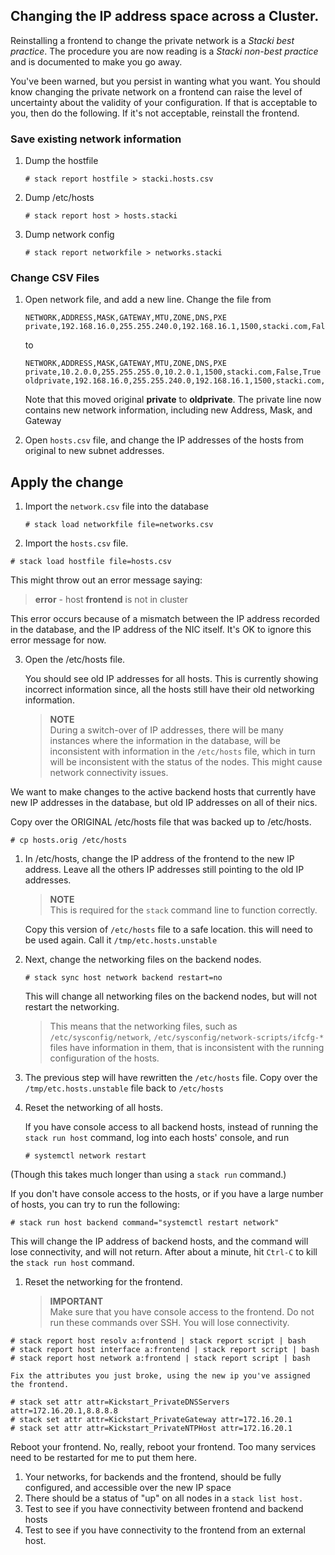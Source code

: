 ## Changing the IP address space across a Cluster.

Reinstalling a frontend to change the private network is a *Stacki best practice*. The procedure you are now reading is a *Stacki non-best practice* and is documented to make you go away.

You've been warned, but you persist in wanting what you want. You should know changing the private network on a frontend can raise the level of uncertainty about the validity of your configuration. If that is acceptable to you, then do the following. If it's not acceptable, reinstall the frontend.

### Save existing network information
1. Dump the hostfile

   ```
   # stack report hostfile > stacki.hosts.csv
   ```

1. Dump /etc/hosts

   ```
   # stack report host > hosts.stacki
   ```
1. Dump network config

   ```
   # stack report networkfile > networks.stacki
   ```

### Change CSV Files

1. Open network file, and add a new line. Change the file from

   ```
   NETWORK,ADDRESS,MASK,GATEWAY,MTU,ZONE,DNS,PXE
   private,192.168.16.0,255.255.240.0,192.168.16.1,1500,stacki.com,False,True
   ```

   to

   ```
   NETWORK,ADDRESS,MASK,GATEWAY,MTU,ZONE,DNS,PXE
   private,10.2.0.0,255.255.255.0,10.2.0.1,1500,stacki.com,False,True
   oldprivate,192.168.16.0,255.255.240.0,192.168.16.1,1500,stacki.com,False,False
   ```

   Note that this moved original **private** to **oldprivate**.
   The private line now contains new network information,
   including new Address, Mask, and Gateway

1. Open `hosts.csv` file, and change the IP addresses of the hosts
from original to new subnet addresses.

## Apply the change

1. Import the `network.csv` file into the database

   ```
   # stack load networkfile file=networks.csv
   ```

1. Import the `hosts.csv` file.

  ```
  # stack load hostfile file=hosts.csv
  ```

  This might throw out an error message saying:
   > **error** - host **frontend** is not in cluster

   This error occurs because of a mismatch between the IP address
   recorded in the database, and the IP address of the NIC itself.
   It's OK to ignore this error message for now.

3. Open the /etc/hosts file.

   You should see old IP addresses for all hosts. This is
   currently showing incorrect information since, all the
   hosts still have their old networking information.
   > **NOTE**<br>
   > During a switch-over of IP addresses, there will be
   > many instances where the information in the database,
   > will be inconsistent with information in the `/etc/hosts`
   > file, which in turn will be inconsistent with the status
   > of the nodes. This might cause network connectivity  issues.

We want to make changes to the active backend hosts that currently have new IP addresses in the database, but old IP addresses on all of their nics.

Copy over the ORIGINAL /etc/hosts file that was backed up to /etc/hosts.

```# cp hosts.orig /etc/hosts```


1. In /etc/hosts, change  the IP address of the frontend
   to the new IP address. Leave all the others IP addresses
   still pointing to the old IP addresses.
   > **NOTE**<br>
   > This is required for the `stack` command line
   > to function correctly.

   Copy this version of `/etc/hosts` file to a safe location.
   this will need to be used again. Call it `/tmp/etc.hosts.unstable`

1. Next, change the networking files on the backend nodes.

   ```
   # stack sync host network backend restart=no
   ```

   This will change all networking files on the backend nodes,
   but will not restart the networking.

   > This means that the networking files, such as
   > `/etc/sysconfig/network`, `/etc/sysconfig/network-scripts/ifcfg-*`
   > files have information in them, that is inconsistent
   > with the running configuration of the hosts.

1. The previous step will have rewritten the `/etc/hosts` file.
   Copy over the `/tmp/etc.hosts.unstable` file back to `/etc/hosts`
1. Reset the networking of all hosts.

   If you have console access to all backend hosts, instead of
   running the `stack run host` command, log into each hosts'
   console, and run

   ```
   # systemctl network restart
   ```
(Though this takes much longer than using a `stack run` command.)

   If you don't have console access to the hosts, or if you
   have a large number of hosts, you can try to run the
   following:

   ```
   # stack run host backend command="systemctl restart network"
   ```
   This will change the IP address of backend hosts, and the
   command will lose connectivity, and will not return.
   After about a minute, hit `Ctrl-C` to kill the `stack run host`
   command.

1. Reset the networking for the frontend.
   > **IMPORTANT**<br>
   > Make sure that you have console access
   > to the frontend. Do not run these commands over SSH.
   > You will lose connectivity.

```
# stack report host resolv a:frontend | stack report script | bash
# stack report host interface a:frontend | stack report script | bash
# stack report host network a:frontend | stack report script | bash

Fix the attributes you just broke, using the new ip you've assigned the frontend.

# stack set attr attr=Kickstart_PrivateDNSServers attr=172.16.20.1,8.8.8.8
# stack set attr attr=Kickstart_PrivateGateway attr=172.16.20.1
# stack set attr attr=Kickstart_PrivateNTPHost attr=172.16.20.1
```

Reboot your frontend. No, really, reboot your frontend. Too many services need to be restarted for me to put them here.

1. Your networks, for backends and the frontend, should
   be fully configured, and accessible over the new IP space
1. There should be a status of "up" on all nodes in a `stack list host.`
1. Test to see if you have connectivity between frontend and
   backend hosts
1. Test to see if you have connectivity to the frontend from
   an external host.
